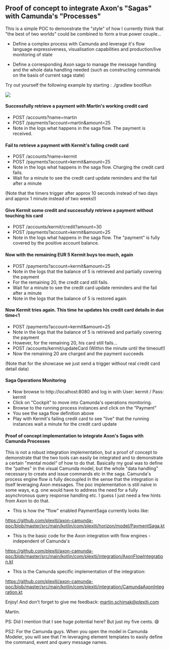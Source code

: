 ## Proof of concept to integrate Axon's "Sagas" with Camunda's "Processes"

This is a simple POC to demonstrate the "style" of how I currently think that "the best 
of two worlds" could be combined to form a true power couple...

- Define a complex process with Camunda and leverage it's flow language expressiveness,
visualisation capabilities and production/live monitoring of state

- Define a corresponding Axon saga to manage the message handling and the whole data 
handling needed (such as constructing commands on the basis of current saga state)

Try out yourself the following example by starting : ./gradlew bootRun

<img src="https://raw.githubusercontent.com/plexiti/axon-camunda-poc/master/src/main/resources/com/plexiti/horizon/model/PaymentSaga.svg?sanitize=true"></img>

#### Successfully retrieve a payment with Martin's working credit card

- POST /accounts?name=martin
- POST /payments?account=martin&amount=25
- Note in the logs what happens in the saga flow. The payment is received.

#### Fail to retrieve a payment with Kermit's failing credit card

- POST /accounts?name=kermit
- POST /payments?account=kermit&amount=25
- Note in the logs what happens in the saga flow. Charging the credit card fails.
- Wait for a minute to see the credit card update reminders and the fail after a minute 

(Note that the timers trigger after approx 10 seconds instead of two days and approx 1 minute instead of two weeks!)

#### Give Kermit some credit and successfuly retrieve a payment without touching his card

- POST /accounts/kermit/credit?amount=30
- POST /payments?account=kermit&amount=25
- Note in the logs what happens in the saga flow. The "payment" is fully covered by the positive account balance.

#### Now with the remaining EUR 5 Kermit buys too much, again

- POST /payments?account=kermit&amount=25
- Note in the logs that the balance of 5 is retrieved and partially covering the payment
- For the remaining 20, the credit card still fails.
- Wait for a minute to see the credit card update reminders and the fail after a minute 
- Note in the logs that the balance of 5 is restored again

#### Now Kermit tries again. This time he updates his credit card details in due time<1

- POST /payments?account=kermit&amount=25
- Note in the logs that the balance of 5 is retrieved and partially covering the payment
- However, for the remaining 20, his card still fails...
- POST /accounts/kermit/updateCard (Within the minute until the timeout!)
- Now the remaining 20 are charged and the payment succeeds

(Note that for the showcase we just send a trigger without real credit card detail data)

#### Saga Operations Monitoring

- Now browse to http://localhost:8080 and log in with User: kermit / Pass: kermit
- Click on "Cockpit" to move into Camunda's operations monitoring.
- Browse to the running process instances and click on the "Payment" 
- You see the saga flow definition above
- Play with Kermit's failing credit card to see "live" that the running instances wait a minute for the credit card update

#### Proof of concept implementation to integrate Axon's Sagas with Camunda Processes

This is not a robust integration implementation, but a proof of concept to demonstrate
that the two tools can easily be integrated and to demonstrate a certain "mental model"
of how to do that. Basically my goal was to define the "pathes" in the visual Camunda model,
but the whole "data handling" necessary to create and issue commands etc in the saga.
Camunda's process engine flow is fully decoupled in the sense that the integration is 
itself leveraging Axon messages. The poc implementation is still naive in some ways, e.g.
one would have to address the need for a fully asynchronous query response handling etc.
I guess I just need a few hints from Axon to do that.

- This is how the "flow" enabled PaymentSaga currently looks like: 

https://github.com/plexiti/axon-camunda-poc/blob/master/src/main/kotlin/com/plexiti/horizon/model/PaymentSaga.kt

- This is the basic code for the Axon integration with flow engines - independent of Camunda's

https://github.com/plexiti/axon-camunda-poc/blob/master/src/main/kotlin/com/plexiti/integration/AxonFlowIntegration.kt

- This is the Camunda specific implementation of the integration:

https://github.com/plexiti/axon-camunda-poc/blob/master/src/main/kotlin/com/plexiti/integration/CamundaAxonIntegration.kt

Enjoy! And don't forget to give me feedback: martin.schimak@plexiti.com

Martin.

PS: Did I mention that I see huge potential here? But just my five cents. :smile:

PS2: For the Camunda guys. When you open the model in Camunda Modeler, you will see that I'm leveraging element templates
to easily define the command, event and query message names.